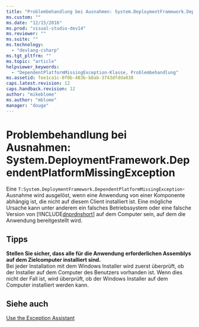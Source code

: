 ```yaml
---
title: "Problembehandlung bei Ausnahmen: System.DeploymentFramework.DependentPlatformMissingException | Microsoft Docs"
ms.custom: ""
ms.date: "12/15/2016"
ms.prod: "visual-studio-dev14"
ms.reviewer: ""
ms.suite: ""
ms.technology: 
  - "devlang-csharp"
ms.tgt_pltfrm: ""
ms.topic: "article"
helpviewer_keywords: 
  - "DependentPlatformMissingException-Klasse, Problembehandlung"
ms.assetid: fee1ca1c-0f0b-483b-b8ab-3743dfdda038
caps.latest.revision: 12
caps.handback.revision: 12
author: "mikeblome"
ms.author: "mblome"
manager: "douge"
---
```

# Problembehandlung bei Ausnahmen: System.DeploymentFramework.DependentPlatformMissingException
Eine `T:System.DeploymentFramework.DependentPlatformMissingException`\-Ausnahme wird ausgelöst, wenn eine Anwendung von einer Komponente abhängig ist, die nicht auf diesem Client installiert ist. Eine mögliche Ursache kann unter anderem ein falsches Betriebssystem oder eine falsche Version von [!INCLUDE[dnprdnshort](../code-quality/includes/dnprdnshort_md.md)] auf dem Computer sein, auf dem die Anwendung bereitgestellt wird.  
  
## Tipps  
 **Stellen Sie sicher, dass alle für die Anwendung erforderlichen Assemblys auf dem Zielcomputer installiert sind.**  
 Bei jeder Installation mit dem Windows Installer wird zuerst überprüft, ob der Installer auf dem Computer des Benutzers vorhanden ist. Wenn dies nicht der Fall ist, wird überprüft, ob der Windows Installer auf dem Computer installiert werden kann.  
  
## Siehe auch  
 [Use the Exception Assistant](../Topic/How%20to:%20Use%20the%20Exception%20Assistant.md)